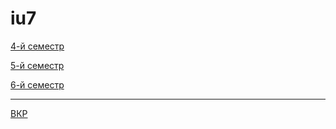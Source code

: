 # iu7

[4-й семестр](2019_2020_4sem.md)

[5-й семестр](2020_2021_5sem.md)

[6-й семестр](2021_6_sem.md)

___

[ВКР]() 

